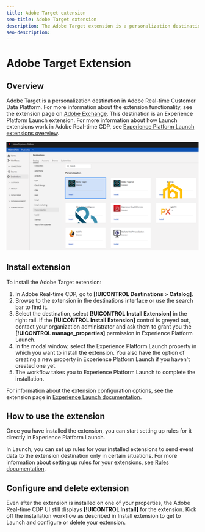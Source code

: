```yaml
---
title: Adobe Target extension
seo-title: Adobe Target extension
description: The Adobe Target extension is a personalization destination in Adobe Real-time Customer Data Platform. For more information about the extension functionality, see the extension page on Adobe Exchange.
seo-description: 
---
```


# Adobe Target Extension

## Overview

Adobe Target is a personalization destination in Adobe Real-time Customer Data Platform. For more information about the extension functionality, see the extension page on [Adobe Exchange](https://exchange.adobe.com/experiencecloud.details.100162.html). 
This destination is an Experience Platform Launch extension. For more information about how Launch extensions work in Adobe Real-time CDP, see [Experience Platform Launch extensions overview](/help/rtcdp/destinations/experience-platform-launch-destinations.md).


![Adobe Target extension](/help/rtcdp/destinations/assets/adobe-target-extension.png)


## Install extension

To install the Adobe Target extension:

1. In Adobe Real-time CDP, go to **[!UICONTROL Destinations > Catalog]**.
2. Browse to the extension in the destinations interface or use the search bar to find it.
3. Select the destination, select **[!UICONTROL Install Extension]** in the right rail. If the **[!UICONTROL Install Extension]** control is greyed out, contact your organization administrator and ask them to grant you the **[!UICONTROL manage_properties]** permission in Experience Platform Launch.
4. In the modal window, select the Experience Platform Launch property in which you want to install the extension. You also have the option of creating a new property in Experience Platform Launch if you haven't created one yet.
5. The workflow takes you to Experience Platform Launch to complete the installation.

For information about the extension configuration options, see the extension page in [Experience Launch documentation](https://docs.adobe.com/content/help/en/launch/using/extensions-ref/adobe-extension/target-extension/overview.html).


## How to use the extension

Once you have installed the extension, you can start setting up rules for it directly in Experience Platform Launch.

In Launch, you can set up rules for your installed extensions to send event data to the extension destination only in certain situations. For more information about setting up rules for your extensions, see [Rules documentation](https://docs.adobe.com/help/en/launch/using/reference/manage-resources/rules.html).

## Configure and delete extension

Even after the extension is installed on one of your properties, the Adobe Real-time CDP UI still displays **[!UICONTROL Install]** for the extension. Kick off the installation workflow as described in Install extension to get to Launch and configure or delete your extension.



